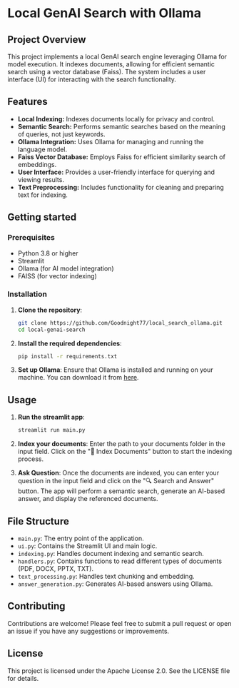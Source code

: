 # Local GenAI Search with Ollama

## Project Overview

This project implements a local GenAI search engine leveraging Ollama for model execution.  It indexes documents, allowing for efficient semantic search using a vector database (Faiss).  The system includes a user interface (UI) for interacting with the search functionality.

## Features

* **Local Indexing:** Indexes documents locally for privacy and control.
* **Semantic Search:** Performs semantic searches based on the meaning of queries, not just keywords.
* **Ollama Integration:** Uses Ollama for managing and running the language model.
* **Faiss Vector Database:** Employs Faiss for efficient similarity search of embeddings.
* **User Interface:** Provides a user-friendly interface for querying and viewing results.
* **Text Preprocessing:** Includes functionality for cleaning and preparing text for indexing.

## Getting started 

### Prerequisites

- Python 3.8 or higher
- Streamlit
- Ollama (for AI model integration)
- FAISS (for vector indexing)

### Installation

1. **Clone the repository**:
   ```bash
   git clone https://github.com/Goodnight77/local_search_ollama.git
   cd local-genai-search
2. **Install the required dependencies**:
   ```bash
   pip install -r requirements.txt
3. **Set up Ollama**:
   Ensure that Ollama is installed and running on your machine. You can download it from [here](https://ollama.com/).




## Usage
1. **Run the streamlit app**:
   ```bash
   streamlit run main.py

2. **Index your documents**:
   Enter the path to your documents folder in the input field.
   Click on the "🚀 Index Documents" button to start the indexing process.

3. **Ask Question**:
   Once the documents are indexed, you can enter your question in the input field and click on the "🔍 Search and Answer"  button.
   The app will perform a semantic search, generate an AI-based answer, and display the referenced documents.

## File Structure

- `main.py`: The entry point of the application.
- `ui.py`: Contains the Streamlit UI and main logic.
- `indexing.py`: Handles document indexing and semantic search.
- `handlers.py`: Contains functions to read different types of documents (PDF, DOCX, PPTX, TXT).
- `text_processing.py`: Handles text chunking and embedding.
- `answer_generation.py`: Generates AI-based answers using Ollama.

## Contributing

Contributions are welcome! Please feel free to submit a pull request or open an issue if you have any suggestions or improvements.

## License

This project is licensed under the Apache License 2.0.  See the LICENSE file for details.

